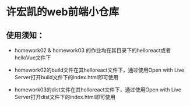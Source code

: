 # 许宏凯的web前端小仓库

## 使用须知：

- homework02 & homework03 的作业均在其目录下的helloreact或者helloVue文件下

- homework02的build文件在其helloreact文件下，通过使用Open with Live Server打开build文件下的index.html即可使用

- homework03的dist文件在其helloreact文件下，通过使用Open with Live Server打开dist文件下的index.html即可使用
